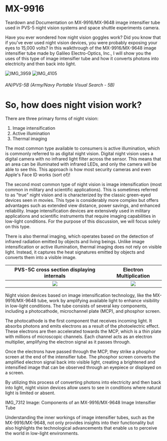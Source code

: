 # MX-9916

Teardown and Documentation on MX-9916/MX-9648 image intensifier tube used in PVS-5 night vision systems and space shuttle experiments camera.

Have you ever wondered how night vision goggles work? Did you know that if you've ever used night vision devices, you were probably exposing your eyes to 15,000 volts? In this walkthrough of the MX-9916/MX-9648 image intensifier tube made by Galileo Electro-Optics, Inc., I will show you the uses of this type of image intensifier tube and how it converts photons into electricity and then back into light.

![IMG_3959](https://github.com/ComputerFish/MX-9916/assets/52689119/c2b6c8c6-1255-47ab-9fef-63892523c5e0)
![IMG_4105](https://github.com/ComputerFish/MX-9916/assets/52689119/a1bc5a5e-af69-4193-9b55-6be7498fab28)
###### *AN/PVS-5B (Army/Navy Portable Visual Search - 5B)*

# So, how does night vision work?

There are three primary forms of night vision:
1. Image intensification
2. Active illumination
3. Thermal imaging
  
The most common type available to consumers is active illumination, which is commonly referred to as digital night vision. Digital night vision uses a digital camera with no infrared light filter across the sensor. This means that an area can be illuminated with infrared LEDs, and only the camera will be able to see this. This approach is how most security cameras and even Apple's Face ID works (sort of)!

The second most common type of night vision is image intensification (most common in military and scientific applications). This is sometimes referred to as "true" night vision and is characterized by the classic green-eyed devices seen in movies. This type is considerably more complex but offers advantages such as extended view distance, power savings, and enhanced reliability. Image intensification devices are extensively used in military applications and scientific instruments that require imaging capabilities in low-light conditions. For the purpose of this discussion, we will focus solely on this type.

There is also thermal imaging, which operates based on the detection of infrared radiation emitted by objects and living beings. Unlike image intensification or active illumination, thermal imaging does not rely on visible light. Instead, it captures the heat signatures emitted by objects and converts them into a visible image.

PVS-5C cross section displaying internals |  Electron Multiplication 
:-------------------------:|:-------------------------:
![](https://github.com/ComputerFish/MX-9916/assets/52689119/1664f68c-7bd2-4bcb-87c8-a1f0a7860ce1)  |  ![](https://github.com/ComputerFish/MX-9916/assets/52689119/d2b7d9bb-88fa-4f91-a0da-a19299386c5c)

Night vision devices based on image intensification technology, like the MX-9916/MX-9648 tube, work by amplifying available light to enhance visibility in low-light conditions. The tube consists of several key components, including a photocathode, microchannel plate (MCP), and phosphor screen.

The photocathode is the first component that receives incoming light. It absorbs photons and emits electrons as a result of the photoelectric effect. These electrons are then accelerated towards the MCP, which is a thin plate with millions of microscopic channels. Each channel acts as an electron multiplier, amplifying the electron signal as it passes through.

Once the electrons have passed through the MCP, they strike a phosphor screen at the end of the intensifier tube. The phosphor screen converts the amplified electron signal back into visible light, creating a brightened and intensified image that can be observed through an eyepiece or displayed on a screen.

By utilizing this process of converting photons into electricity and then back into light, night vision devices allow users to see in conditions where natural light is limited or absent.

IMG_7312
Image: Components of an MX-9916/MX-9648 Image Intensifier Tube

Understanding the inner workings of image intensifier tubes, such as the MX-9916/MX-9648, not only provides insights into their functionality but also highlights the technological advancements that enable us to perceive the world in low-light environments.
